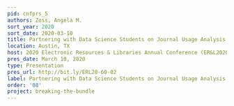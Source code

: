 ```yaml
---
pid: cnfprs_5
authors: Zoss, Angela M.
sort_year: 2020
sort_date: 2020-03-10
title: Partnering with Data Science Students on Journal Usage Analysis
location: Austin, TX
host: 2020 Electronic Resources & Libraries Annual Conference (ER&L2020)
pres_date: March 10, 2020
type: Presentation
pres_url: http://bit.ly/ERL20-60-02
label: Partnering with Data Science Students on Journal Usage Analysis
order: '08'
project: breaking-the-bundle
---
```

